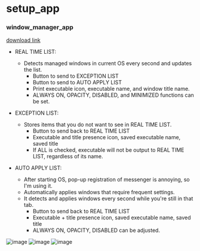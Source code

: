 # setup_app

### window_manager_app
[download link](https://github.com/stacew/setup_app/raw/main/SETUP_window_manager_app_2.0.0.exe)
- REAL TIME LIST:
  - Detects managed windows in current OS every second and updates the list.
	  - Button to send to EXCEPTION LIST
	  - Button to send to AUTO APPLY LIST
	  - Print executable icon, executable name, and window title name.
	  - ALWAYS ON, OPACITY, DISABLED, and MINIMIZED functions can be set.	

- EXCEPTION LIST:
  - Stores items that you do not want to see in REAL TIME LIST.
	  - Button to send back to REAL TIME LIST
	  - Executable and title presence icon, saved executable name, saved title
	  - If ALL is checked, executable will not be output to REAL TIME LIST, regardless of its name.

- AUTO APPLY LIST:
  - After starting OS, pop-up registration of messenger is annoying, so I'm using it.
  - Automatically applies windows that require frequent settings.
  - It detects and applies windows every second while you're still in that tab.
	  - Button to send back to REAL TIME LIST
	  - Executable + title presence icon, saved executable name, saved title
	  - ALWAYS ON, OPACITY, DISABLED can be adjusted.


![image](https://user-images.githubusercontent.com/4076516/228884858-98b70bed-535b-49fd-b5e4-2cfe00a52239.png)
![image](https://user-images.githubusercontent.com/4076516/228884893-3af8a35c-c6e1-4bbb-8903-f1e843c9d15f.png)
![image](https://user-images.githubusercontent.com/4076516/228884909-c019bd3a-41ee-42c3-ae5f-f6f86256e878.png)
